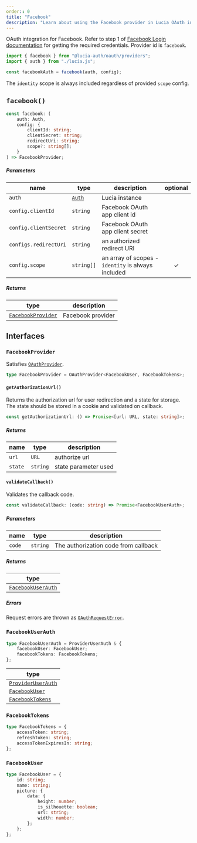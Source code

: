 ```yaml
---
order:: 0
title: "Facebook"
description: "Learn about using the Facebook provider in Lucia OAuth integration"
---
```


OAuth integration for Facebook. Refer to step 1 of [Facebook Login documentation](https://developers.facebook.com/docs/facebook-login/web) for getting the required credentials. Provider id is `facebook`.

```ts
import { facebook } from "@lucia-auth/oauth/providers";
import { auth } from "./lucia.js";

const facebookAuth = facebook(auth, config);
```

The `identity` scope is always included regardless of provided `scope` config.

## `facebook()`

```ts
const facebook: (
	auth: Auth,
	config: {
		clientId: string;
		clientSecret: string;
		redirectUri: string;
		scope?: string[];
	}
) => FacebookProvider;
```

##### Parameters

| name                  | type                                       | description                                        | optional |
| --------------------- | ------------------------------------------ | -------------------------------------------------- | :------: |
| `auth`                | [`Auth`](/reference/lucia/interfaces/auth) | Lucia instance                                     |          |
| `config.clientId`     | `string`                                   | Facebook OAuth app client id                       |          |
| `config.clientSecret` | `string`                                   | Facebook OAuth app client secret                   |          |
| `configs.redirectUri` | `string`                                   | an authorized redirect URI                         |          |
| `config.scope`        | `string[]`                                 | an array of scopes - `identity` is always included |    ✓     |

##### Returns

| type                                    | description       |
| --------------------------------------- | ----------------- |
| [`FacebookProvider`](#facebookprovider) | Facebook provider |

## Interfaces

### `FacebookProvider`

Satisfies [`OAuthProvider`](/reference/oauth/interfaces#oauthprovider).

```ts
type FacebookProvider = OAuthProvider<FacebookUser, FacebookTokens>;
```

#### `getAuthorizationUrl()`

Returns the authorization url for user redirection and a state for storage. The state should be stored in a cookie and validated on callback.

```ts
const getAuthorizationUrl: () => Promise<[url: URL, state: string]>;
```

##### Returns

| name    | type     | description          |
| ------- | -------- | -------------------- |
| `url`   | `URL`    | authorize url        |
| `state` | `string` | state parameter used |

#### `validateCallback()`

Validates the callback code.

```ts
const validateCallback: (code: string) => Promise<FacebookUserAuth>;
```

##### Parameters

| name   | type     | description                          |
| ------ | -------- | ------------------------------------ |
| `code` | `string` | The authorization code from callback |

##### Returns

| type                                    |
| --------------------------------------- |
| [`FacebookUserAuth`](#facebookuserauth) |

##### Errors

Request errors are thrown as [`OAuthRequestError`](/reference/oauth/interfaces#oauthrequesterror).

### `FacebookUserAuth`

```ts
type FacebookUserAuth = ProviderUserAuth & {
	facebookUser: FacebookUser;
	facebookTokens: FacebookTokens;
};
```

| type                                                               |
| ------------------------------------------------------------------ |
| [`ProviderUserAuth`](/reference/oauth/interfaces#provideruserauth) |
| [`FacebookUser`](#facebookuser)                                    |
| [`FacebookTokens`](#facebooktokens)                                |

### `FacebookTokens`

```ts
type FacebookTokens = {
	accessToken: string;
	refreshToken: string;
	accessTokenExpiresIn: string;
};
```

### `FacebookUser`

```ts
type FacebookUser = {
	id: string;
	name: string;
	picture: {
		data: {
			height: number;
			is_silhouette: boolean;
			url: string;
			width: number;
		};
	};
};
```
